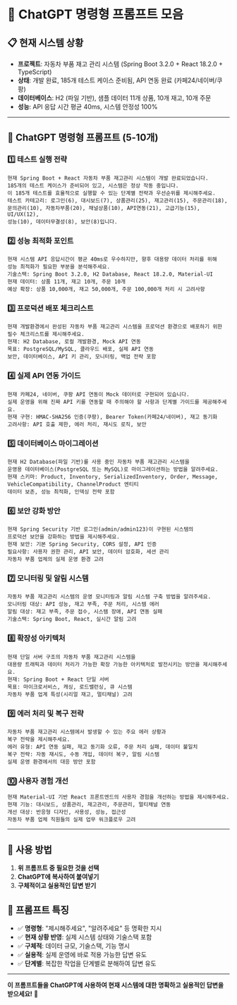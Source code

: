 # 🤖 ChatGPT 명령형 프롬프트 모음

## 📋 현재 시스템 상황
- **프로젝트**: 자동차 부품 재고 관리 시스템 (Spring Boot 3.2.0 + React 18.2.0 + TypeScript)
- **상태**: 개발 완료, 185개 테스트 케이스 준비됨, API 연동 완료 (카페24/네이버/쿠팡)
- **데이터베이스**: H2 (파일 기반), 샘플 데이터 11개 상품, 10개 재고, 10개 주문
- **성능**: API 응답 시간 평균 40ms, 시스템 안정성 100%

---

## 🎯 ChatGPT 명령형 프롬프트 (5-10개)

### 1️⃣ **테스트 실행 전략**
```
현재 Spring Boot + React 자동차 부품 재고관리 시스템이 개발 완료되었습니다. 
185개의 테스트 케이스가 준비되어 있고, 시스템은 정상 작동 중입니다.
이 185개 테스트를 효율적으로 실행할 수 있는 단계별 전략과 우선순위를 제시해주세요.
테스트 카테고리: 로그인(6), 대시보드(7), 상품관리(25), 재고관리(15), 주문관리(18), 
문의관리(10), 자동차부품(20), 채널상품(10), API연동(21), 고급기능(15), UI/UX(12), 
성능(10), 데이터무결성(8), 보안(8)입니다.
```

### 2️⃣ **성능 최적화 포인트**
```
현재 시스템 API 응답시간이 평균 40ms로 우수하지만, 향후 대용량 데이터 처리를 위해 
성능 최적화가 필요한 부분을 분석해주세요. 
기술스택: Spring Boot 3.2.0, H2 Database, React 18.2.0, Material-UI
현재 데이터: 상품 11개, 재고 10개, 주문 10개
예상 확장: 상품 10,000개, 재고 50,000개, 주문 100,000개 처리 시 고려사항
```

### 3️⃣ **프로덕션 배포 체크리스트**
```
현재 개발환경에서 완성된 자동차 부품 재고관리 시스템을 프로덕션 환경으로 배포하기 위한 
필수 체크리스트를 제시해주세요. 
현재: H2 Database, 로컬 개발환경, Mock API 연동
목표: PostgreSQL/MySQL, 클라우드 배포, 실제 API 연동
보안, 데이터베이스, API 키 관리, 모니터링, 백업 전략 포함
```

### 4️⃣ **실제 API 연동 가이드**
```
현재 카페24, 네이버, 쿠팡 API 연동이 Mock 데이터로 구현되어 있습니다.
실제 운영을 위해 진짜 API 키를 연동할 때 주의해야 할 사항과 단계별 가이드를 제공해주세요.
현재 구현: HMAC-SHA256 인증(쿠팡), Bearer Token(카페24/네이버), 재고 동기화
고려사항: API 호출 제한, 에러 처리, 재시도 로직, 보안
```

### 5️⃣ **데이터베이스 마이그레이션**
```
현재 H2 Database(파일 기반)를 사용 중인 자동차 부품 재고관리 시스템을 
운영용 데이터베이스(PostgreSQL 또는 MySQL)로 마이그레이션하는 방법을 알려주세요.
현재 스키마: Product, Inventory, SerializedInventory, Order, Message, 
VehicleCompatibility, ChannelProduct 엔티티
데이터 보존, 성능 최적화, 인덱싱 전략 포함
```

### 6️⃣ **보안 강화 방안**
```
현재 Spring Security 기반 로그인(admin/admin123)이 구현된 시스템의 
프로덕션 보안을 강화하는 방법을 제시해주세요.
현재 보안: 기본 Spring Security, CORS 설정, API 인증
필요사항: 사용자 권한 관리, API 보안, 데이터 암호화, 세션 관리
자동차 부품 업체의 실제 운영 환경 고려
```

### 7️⃣ **모니터링 및 알림 시스템**
```
자동차 부품 재고관리 시스템의 운영 모니터링과 알림 시스템 구축 방법을 알려주세요.
모니터링 대상: API 성능, 재고 부족, 주문 처리, 시스템 에러
알림 대상: 재고 부족, 주문 접수, 시스템 장애, API 연동 실패
기술스택: Spring Boot, React, 실시간 알림 고려
```

### 8️⃣ **확장성 아키텍처**
```
현재 단일 서버 구조의 자동차 부품 재고관리 시스템을 
대용량 트래픽과 데이터 처리가 가능한 확장 가능한 아키텍처로 발전시키는 방안을 제시해주세요.
현재: Spring Boot + React 단일 서버
목표: 마이크로서비스, 캐싱, 로드밸런싱, 큐 시스템
자동차 부품 업계 특성(시리얼 재고, 멀티채널) 고려
```

### 9️⃣ **에러 처리 및 복구 전략**
```
자동차 부품 재고관리 시스템에서 발생할 수 있는 주요 에러 상황과 
복구 전략을 제시해주세요.
에러 유형: API 연동 실패, 재고 동기화 오류, 주문 처리 실패, 데이터 불일치
복구 전략: 자동 재시도, 수동 개입, 데이터 복구, 알림 시스템
실제 운영 환경에서의 대응 방안 포함
```

### 🔟 **사용자 경험 개선**
```
현재 Material-UI 기반 React 프론트엔드의 사용자 경험을 개선하는 방법을 제시해주세요.
현재 기능: 대시보드, 상품관리, 재고관리, 주문관리, 멀티채널 연동
개선 대상: 반응형 디자인, 사용성, 성능, 접근성
자동차 부품 업체 직원들의 실제 업무 워크플로우 고려
```

---

## 🎯 사용 방법

1. **위 프롬프트 중 필요한 것을 선택**
2. **ChatGPT에 복사하여 붙여넣기**
3. **구체적이고 실용적인 답변 받기**

## 📝 프롬프트 특징

- ✅ **명령형**: "제시해주세요", "알려주세요" 등 명확한 지시
- ✅ **현재 상황 반영**: 실제 시스템 상태와 기술스택 포함
- ✅ **구체적**: 데이터 규모, 기술스택, 기능 명시
- ✅ **실용적**: 실제 운영에 바로 적용 가능한 답변 유도
- ✅ **단계별**: 복잡한 작업을 단계별로 분해하여 답변 유도

---

**이 프롬프트들을 ChatGPT에 사용하여 현재 시스템에 대한 명확하고 실용적인 답변을 받으세요!** 🚀
